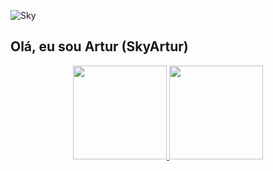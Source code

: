 ![Sky](https://user-images.githubusercontent.com/93395366/175748351-9f0bb792-1ec4-4e80-943f-927be98ac82d.png)

## Olá, eu sou Artur (SkyArtur)


<div align="center">
  <a href="https://github.com/SkyArtur">
  <img height="150em" src="https://github-readme-stats.vercel.app/api?username=SkyArtur&show_icons=true&theme=dark&include_all_commits=true&count_private=false"/>
  <img height="150em" src="https://github-readme-stats.vercel.app/api/top-langs/?username=SkyArtur&layout=compact&langs_count=7&theme=dark"/>
</div>

